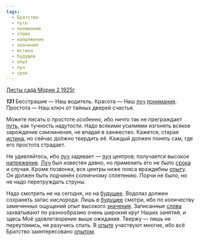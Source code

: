 ```yaml
---
tags:
  - Братство
  - путь
  - понимание
  - слово
  - напряжение
  - значение
  - истина
  - будущее
  - опыт
  - луч
  - срок
---
```


[Листы сада Мории 2 1925г](/agni/1925)

___131___
Бесстрашие — Наш водитель. Красота — Наш [луч](/tag/#луч) [понимания](/tag/#понимание). Простота — Наш ключ от тайных дверей счастья.   

Можете писать о простоте особенно, ибо ничто так не преграждает [путь](/tag/#путь), как тучность надутости. Надо всякими усилиями изгонять всякое зарождение самомнения, не впадая в ханжество. Кажется, старая [истина](/tag/#истина), но сейчас до́лжно твердить её. Каждый должен понять сам, где его простота страдает.   

Не удивляйтесь, ибо [луч](/tag/#луч) задевает — [луч](/tag/#луч) центров; получается высокое [напряжение](/tag/#напряжение). [Луч](/tag/#луч) был известен давно, но применить его не было [срока](/tag/#срок) и случая. Кроме позвонка, все центры ниже пояса враждебны [опыту](/tag/#опыт). Он должен быть подчинён солнечному сплетению. Порчи не было, но не надо перетруждать струны.   

Надо смотреть не на сегодня, но на [будущее](/tag/#будущее). Водолаз должен сохранять запас кислорода. Лишь в [будущее](/tag/#будущее) смотри, ибо по количеству замеченных ощущений опыт высокого [значения](/tag/#значение). Записанные [слова](/tag/#слово) захватывают по разнообразию очень широкий круг Наших занятий, и здесь Моё удовлетворение выше ожидания. Твержу — лишь не переутомись, не разучись спать. В [опыте](/tag/#опыт) участвуют многие, ибо всё Братство заинтересовано [опытом](/tag/#опыт).   

